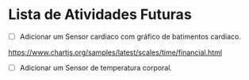 # Lista de Atividades Futuras

- [ ] Adicionar um Sensor cardiaco com gráfico de batimentos cardiaco.

https://www.chartjs.org/samples/latest/scales/time/financial.html

- [ ] Adicionar um Sensor de temperatura corporal.